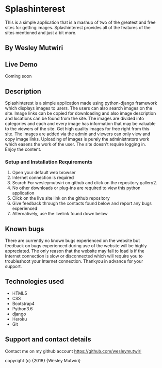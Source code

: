 # Splashinterest

This is a simple application that is a mashup of two of the greatest and free sites for getting images. Splashinterest provides all of the features of the sites mentioned and just a bit more. 

## By **Wesley Mutwiri**

## Live Demo
    
Coming soon

## Description

Splashinterest is a simple application made using python-django framework which displays images to users. The users can also search images on the site. Image links can be copied for downloading and also image description and locations can be found from the site. The images are divided into categories and each and every image has information that may be valuable to the viewers of the site. Get high quality images for free right from this site. The images are added via the admin and viewers can only view and copy image links. Uploading of images is purely the administrators work which easens the work of the user. The site doesn't require logging in. Enjoy the content.  

### Setup and Installation Requirements

1. Open your default web browser <br>
2. Internet connection is required <br>
3. Search For wesleymutwiri on github and click on the repository gallery2. <br>
4. No other downloads or plug-ins are required to view this python application <br>
5. Click on the live site link on the github repository<br>
6. Give feedback through the contacts found below and report any bugs experienced <br>
7. Alternatively, use the livelink found down below

## Known bugs

There are currently no known bugs experienced on the website but feedback on bugs experienced during use of the website will be highly appreciated. The only reason that the website may fail to load is if the Internet connection is slow or disconnected which will require you to troubleshoot your Internet connection. Thankyou in advance for your support.

## Technologies used

* HTML5
* CSS
* Bootstrap4
* Python3.6
* django
* Heroku
* Git
## Support and contact details

Contact me on my github account
<https://github.com/wesleymutwiri>

copyright (c) {2018} {Wesley Mutwiri}